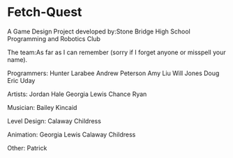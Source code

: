 Fetch-Quest
===========
A Game Design Project developed by:Stone Bridge High School Programming and Robotics Club

The team:As far as I can remember (sorry if I forget anyone or misspell your name).

Programmers:
  Hunter Larabee
  Andrew Peterson
  Amy Liu
  Will Jones
  Doug
  Eric
  Uday

Artists:
  Jordan Hale
  Georgia Lewis
  Chance
  Ryan

Musician:
	Bailey Kincaid
	
Level Design:
	Calaway Childress
	
Animation:
	Georgia Lewis
	Calaway Childress
	
Other:
	Patrick
